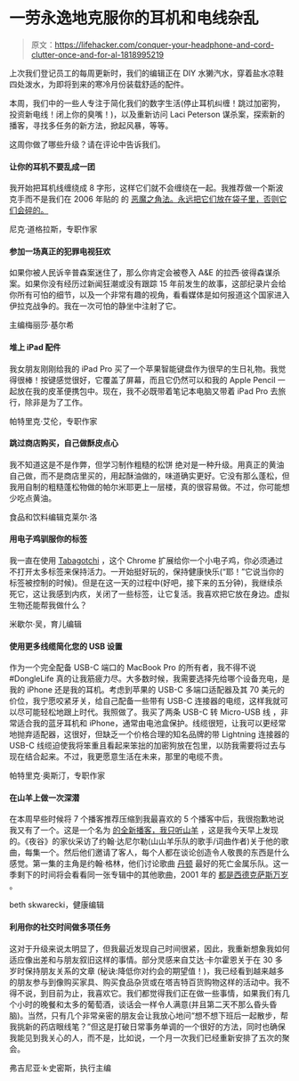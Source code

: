 # 一劳永逸地克服你的耳机和电线杂乱

> 原文：<https://lifehacker.com/conquer-your-headphone-and-cord-clutter-once-and-for-al-1818995219>

上次我们登记员工的每周更新时，我们的编辑正在 DIY 水獭汽水，穿着盐水凉鞋四处泼水，为即将到来的寒冷月份装载舒适的配件。



本周，我们中的一些人专注于简化我们的数字生活(停止耳机纠缠！跳过加密狗，投资新电线！闭上你的臭嘴！)，以及重新访问 Laci Peterson 谋杀案，探索新的播客，寻找多任务的新方法，掀起风暴，等等。

这周你做了哪些升级？请在评论中告诉我们。



#### 让你的耳机不要乱成一团

我开始把耳机线缠绕成 8 字形，这样它们就不会缠绕在一起。我推荐做一个斯波克手而不是我们在 2006 年贴的 的 [恶魔之角法。永远把它们放在袋子里，否则它们会碎的。](https://lifehacker.com/keep-headphone-wires-from-getting-tangled-152499)

尼克·道格拉斯，专职作家





#### 参加一场真正的犯罪电视狂欢

如果你被人民诉辛普森案迷住了，那么你肯定会被卷入 A&E 的拉西·彼得森谋杀案。如果你没有经历过新闻狂潮或没有跟踪 15 年前发生的故事，这部纪录片会给你所有可怕的细节，以及一个非常有趣的视角，看看媒体是如何报道这个国家进入伊拉克战争的。我在一次可怕的静坐中注射了它。

主编梅丽莎·基尔希





#### 堆上 iPad 配件

我女朋友刚刚给我的 iPad Pro 买了一个苹果智能键盘作为很早的生日礼物。我觉得很棒！按键感觉很好，它覆盖了屏幕，而且它仍然可以和我的 Apple Pencil 一起放在我的皮革便携包中。现在，我不必既带着笔记本电脑又带着 iPad Pro 去旅行，除非是为了工作。

帕特里克·艾伦，专职作家





#### 跳过商店购买，自己做酥皮点心

我不知道这是不是作弊，但学习制作粗糙的松饼 绝对是一种升级。用真正的黄油自己做，而不是商店里买的，用起酥油做的，味道确实更好。它没有那么蓬松，但我用自制的粗糙蓬松物做的帕尔米耶更上一层楼，真的很容易做。不过，你可能想少吃点黄油。

食品和饮料编辑克莱尔·洛





#### 用电子鸡驯服你的标签

我一直在使用 [Tabagotchi](http://tabagotchi.com/) ，这个 Chrome 扩展给你一个小电子鸡，你必须通过不打开太多标签来保持活力。一开始挺好玩的，保持健康快乐(“耶！”它说当你的标签被控制的时候)。但是在这一天的过程中(好吧，接下来的五分钟)，我继续杀死它，这让我感到内疚，关闭了一些标签，让它复活。我喜欢把它放在身边。虚拟生物还能帮我做什么？

米歇尔·吴，育儿编辑





#### 使用更多线缆简化您的 USB 设置

作为一个完全配备 USB-C 端口的 MacBook Pro 的所有者，我不得不说#DongleLife 真的让我筋疲力尽。大多数时候，我需要选择先给哪个设备充电，是我的 iPhone 还是我的耳机。考虑到苹果的 USB-C 多端口适配器及其 70 美元的价位，我宁愿咬紧牙关，给自己配备一些带有 USB-C 连接器的电缆，这样我就可以尽可能轻松地跟上时代。我照做了。我买了两条 USB-C 转 Micro-USB 线 ，非常适合我的蓝牙耳机和 iPhone，通常由电池盒保护。线缆很短，让我可以更经常地抛弃适配器，这很好，但缺乏一个价格合理的知名品牌的带 Lightning 连接器的 USB-C 线缆迫使我将笨重且看起来笨拙的加密狗放在包里，以防我需要将过去与现在结合起来。不过，我更愿意生活在未来，那里的电缆不贵。

帕特里克·奥斯汀，专职作家





#### 在山羊上做一次深潜

在本周早些时候将 7 个播客推荐压缩到我最喜欢的 5 个播客中后，我很抱歉地说我又有了一个。这是一个名为 [的全新播客，我只听山羊](http://www.nightvalepresents.com/ionlylistentothemountaingoats/) ，这是我今天早上发现的。《夜谷》的家伙采访了约翰·达尼尔勒(山山羊乐队的歌手/词曲作者)关于他的歌曲，每集一个。然后他们邀请了客人，每个人都在谈论创造令人敬畏的东西是什么感觉。第一集的主角是约翰·格林，他们讨论歌曲 [丹顿](https://www.youtube.com/watch?v=4IsXKMkDAMQ) 最好的死亡金属乐队。这一季剩下的时间将会看看同一张专辑中的其他歌曲，2001 年的 [都是西德克萨斯万岁](https://en.wikipedia.org/wiki/All_Hail_West_Texas) 。

beth skwarecki，健康编辑





#### 利用你的社交时间做多项任务

这对于升级来说太明显了，但我最近发现自己时间很紧，因此，我重新想象我如何适应像出差和与朋友叙旧这样的事情。部分灵感来自艾达·卡尔霍恩关于在 30 多岁时保持朋友关系的文章 (秘诀:降低你对约会的期望值！)，我已经看到越来越多的朋友参与到像购买家具、购买食品杂货或在塔吉特百货购物这样的活动中。我不得不说，到目前为止，我喜欢它。我们都觉得我们正在做一些事情，如果我们有几个小时的晚餐和太多的葡萄酒，谈话会一样令人满意(并且第二天不那么昏头昏脑)。当然，只有几个非常亲密的朋友会让我放心地问“想不想下班后一起散步，帮我挑新的药店眼线笔？”但这是打破日常事务单调的一个很好的方法，同时也确保我能见到我关心的人，而不是，比如说，一个月一次我们已经重新安排了五次的聚会。

弗吉尼亚·k·史密斯，执行主编

